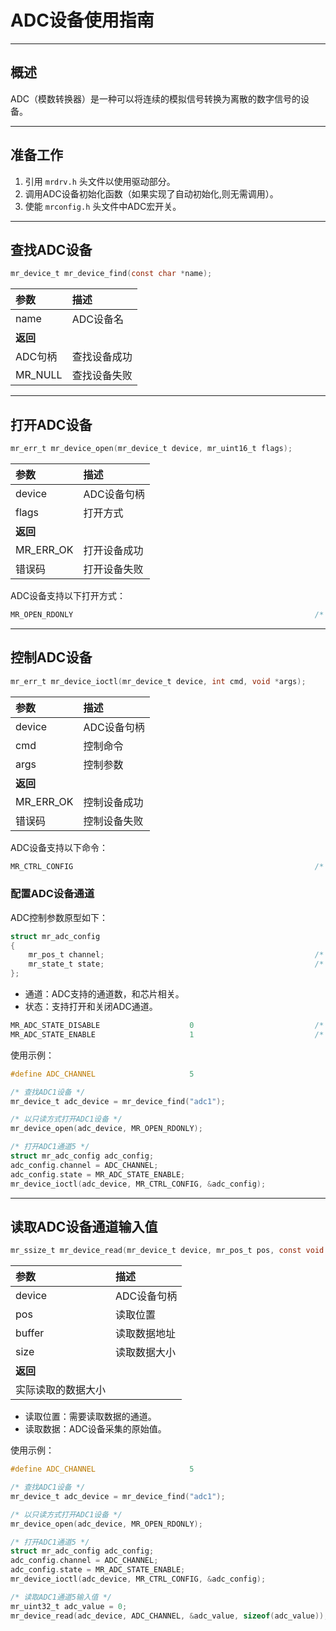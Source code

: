 # ADC设备使用指南

----------

## 概述

ADC（模数转换器）是一种可以将连续的模拟信号转换为离散的数字信号的设备。

----------

## 准备工作

1. 引用 `mrdrv.h` 头文件以使用驱动部分。
2. 调用ADC设备初始化函数（如果实现了自动初始化,则无需调用）。
3. 使能 `mrconfig.h` 头文件中ADC宏开关。

----------

## 查找ADC设备

```c
mr_device_t mr_device_find(const char *name);  
```

| 参数      | 描述     |
|:--------|:-------|
| name    | ADC设备名 |
| **返回**  |        |
| ADC句柄   | 查找设备成功 |
| MR_NULL | 查找设备失败 |

----------

## 打开ADC设备

```c
mr_err_t mr_device_open(mr_device_t device, mr_uint16_t flags);
```

| 参数        | 描述      |
|:----------|:--------|
| device    | ADC设备句柄 |
| flags     | 打开方式    |
| **返回**    |         |
| MR_ERR_OK | 打开设备成功  |
| 错误码       | 打开设备失败  |  

ADC设备支持以下打开方式：

```c
MR_OPEN_RDONLY                                                      /* 只读 */
```

----------

## 控制ADC设备

```c
mr_err_t mr_device_ioctl(mr_device_t device, int cmd, void *args);
```

| 参数        | 描述      |
|:----------|:--------|
| device    | ADC设备句柄 |
| cmd       | 控制命令    |
| args      | 控制参数    |
| **返回**    |         |
| MR_ERR_OK | 控制设备成功  |
| 错误码       | 控制设备失败  |

ADC设备支持以下命令：

```c
MR_CTRL_CONFIG                                                      /* 配置命令 */
```

### 配置ADC设备通道

ADC控制参数原型如下：

```c
struct mr_adc_config  
{  
    mr_pos_t channel;                                               /* 通道 */  
    mr_state_t state;                                               /* 状态 */
};
```

- 通道：ADC支持的通道数，和芯片相关。
- 状态：支持打开和关闭ADC通道。

```c
MR_ADC_STATE_DISABLE                    0                           /* 关闭通道 */
MR_ADC_STATE_ENABLE                     1                           /* 打开通道 */
```

使用示例：

```c
#define ADC_CHANNEL                     5

/* 查找ADC1设备 */    
mr_device_t adc_device = mr_device_find("adc1");

/* 以只读方式打开ADC1设备 */
mr_device_open(adc_device, MR_OPEN_RDONLY);

/* 打开ADC1通道5 */
struct mr_adc_config adc_config;
adc_config.channel = ADC_CHANNEL;
adc_config.state = MR_ADC_STATE_ENABLE;
mr_device_ioctl(adc_device, MR_CTRL_CONFIG, &adc_config);
```

----------

## 读取ADC设备通道输入值

```c
mr_ssize_t mr_device_read(mr_device_t device, mr_pos_t pos, const void *buffer, mr_size_t size);
```

| 参数        | 描述      |
|:----------|:--------|
| device    | ADC设备句柄 |
| pos       | 读取位置    |
| buffer    | 读取数据地址  |
| size      | 读取数据大小  |
| **返回**    |         |
| 实际读取的数据大小 |         |

- 读取位置：需要读取数据的通道。
- 读取数据：ADC设备采集的原始值。

使用示例：

```c
#define ADC_CHANNEL                     5

/* 查找ADC1设备 */    
mr_device_t adc_device = mr_device_find("adc1");

/* 以只读方式打开ADC1设备 */
mr_device_open(adc_device, MR_OPEN_RDONLY);

/* 打开ADC1通道5 */
struct mr_adc_config adc_config;
adc_config.channel = ADC_CHANNEL;
adc_config.state = MR_ADC_STATE_ENABLE;
mr_device_ioctl(adc_device, MR_CTRL_CONFIG, &adc_config);

/* 读取ADC1通道5输入值 */
mr_uint32_t adc_value = 0;
mr_device_read(adc_device, ADC_CHANNEL, &adc_value, sizeof(adc_value));
```